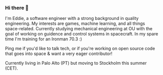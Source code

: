 ### Hi there 👋

I'm Eddie, a software engineer with a strong background in quality engineering. My interests are games, machine learning, and all things space-related. Currently studying mechanical engineering at OU with the goal of working on guidence and control systems in spacecraft. In my spare time I'm training for an Ironman 70.3 :) 

Ping me if you'd like to talk tech, or if you're working on open source code that goes into space & want a very eager contributor! 

Currently living in Palo Alto (PT) but moving to Stockholm this summer (CET). 
 
 
